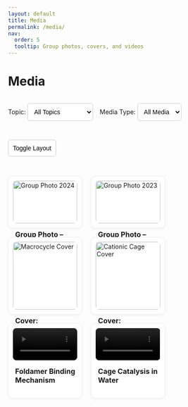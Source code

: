 ```yaml
---
layout: default
title: Media
permalink: /media/
nav:
  order: 5
  tooltip: Group photos, covers, and videos
---
```


<style>
.media-filters {
  display: flex;
  flex-wrap: wrap;
  gap: 15px;
  margin-bottom: 30px;
  align-items: center;
}

.media-filters select,
.media-filters button {
  padding: 10px;
  font-size: 14px;
  border-radius: 5px;
  border: 1px solid #ccc;
  background: white;
  cursor: pointer;
}

.media-container {
  display: flex;
  flex-wrap: wrap;
  gap: 20px;
}

/* Grid view by default */
.media-container.grid-view .media-item {
  width: calc(33% - 20px);
  display: block;
}

/* List view styling */
.media-container.list-view {
  flex-direction: column;
}

.media-container.list-view .media-item {
  display: flex;
  flex-direction: row;
  gap: 20px;
  width: 100%;
}

.media-item {
  border: 1px solid #eee;
  padding: 10px;
  border-radius: 10px;
  box-shadow: 0 2px 6px rgba(0,0,0,0.05);
  display: none;
  background-color: #fff;
}

.media-item img,
.media-item video {
  width: 100%;
  border-radius: 8px;
}

/* List view media resizing */
.media-container.list-view .media-item img,
.media-container.list-view .media-item video {
  width: 300px;
  max-height: 200px;
  object-fit: cover;
}

.media-item h3 {
  margin-top: 10px;
  font-size: 16px;
}

.media-info {
  flex: 1;
  padding: 5px;
}
</style>

<script>
document.addEventListener("DOMContentLoaded", function () {
  const topicFilter = document.getElementById("topicFilter");
  const mediaFilter = document.getElementById("mediaFilter");
  const layoutToggle = document.getElementById("layoutToggle");
  const container = document.querySelector(".media-container");
  const items = document.querySelectorAll(".media-item");

  // Default layout
  container.classList.add("grid-view");

  function filterMedia() {
    const topic = topicFilter.value;
    const media = mediaFilter.value;

    items.forEach(item => {
      const matchesTopic = (topic === "all" || item.dataset.topic === topic);
      const matchesMedia = (media === "all" || item.dataset.media === media);
      item.style.display = matchesTopic && matchesMedia ? "block" : "none";
    });
  }

  function toggleLayout() {
    container.classList.toggle("grid-view");
    container.classList.toggle("list-view");
  }

  topicFilter.addEventListener("change", filterMedia);
  mediaFilter.addEventListener("change", filterMedia);
  layoutToggle.addEventListener("click", toggleLayout);
});
</script>

<h1>Media</h1>

<div class="media-filters">
  <label>Topic:
    <select id="topicFilter">
      <option value="all">All Topics</option>
      <option value="group">Group Photos</option>
      <option value="cover">Journal Covers</option>
      <option value="video">Research Videos</option>
    </select>
  </label>

  <label>Media Type:
    <select id="mediaFilter">
      <option value="all">All Media</option>
      <option value="image">Images</option>
      <option value="video">Videos</option>
    </select>
  </label>

  <button id="layoutToggle" class="layout-toggle">Toggle Layout</button>
</div>

<div class="media-container grid-view">

  <!-- GROUP PHOTOS -->
  <div class="media-item" data-topic="group" data-media="image">
    <img src="/assets/media/group_photo_2024.jpg" alt="Group Photo 2024">
    <div class="media-info">
      <h3>Group Photo – 2024</h3>
    </div>
  </div>

  <div class="media-item" data-topic="group" data-media="image">
    <img src="/assets/media/group_photo_2023.jpg" alt="Group Photo 2023">
    <div class="media-info">
      <h3>Group Photo – 2023</h3>
    </div>
  </div>

  <!-- JOURNAL COVERS -->
  <div class="media-item" data-topic="cover" data-media="image">
    <img src="/assets/media/cover_macrocycle.jpg" alt="Macrocycle Cover">
    <div class="media-info">
      <h3>Cover: Pyridinium Macrocycle</h3>
    </div>
  </div>

  <div class="media-item" data-topic="cover" data-media="image">
    <img src="/assets/media/cover_cage.jpg" alt="Cationic Cage Cover">
    <div class="media-info">
      <h3>Cover: Tricationic Hydrogen Bonding Cage</h3>
    </div>
  </div>

  <!-- RESEARCH VIDEOS -->
  <div class="media-item" data-topic="video" data-media="video">
    <video controls>
      <source src="/assets/media/foldamer-animation.mp4" type="video/mp4">
    </video>
    <div class="media-info">
      <h3>Foldamer Binding Mechanism</h3>
    </div>
  </div>

  <div class="media-item" data-topic="video" data-media="video">
    <video controls>
      <source src="/assets/media/cage-catalysis-demo.mp4" type="video/mp4">
    </video>
    <div class="media-info">
      <h3>Cage Catalysis in Water</h3>
    </div>
  </div>

</div>
